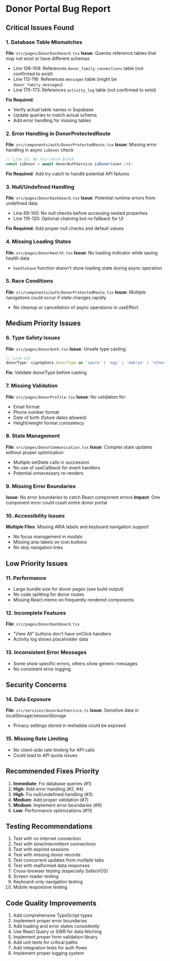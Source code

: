 # Donor Portal Bug Report

## Critical Issues Found

### 1. **Database Table Mismatches**
**File**: `src/pages/DonorDashboard.tsx`
**Issue**: Queries reference tables that may not exist or have different schemas
- Line 106-109: References `donor_family_connections` table (not confirmed to exist)
- Line 113-116: References `messages` table (might be `donor_family_messages`)
- Line 170-173: References `activity_log` table (not confirmed to exist)

**Fix Required**: 
- Verify actual table names in Supabase
- Update queries to match actual schema
- Add error handling for missing tables

### 2. **Error Handling in DonorProtectedRoute**
**File**: `src/components/auth/DonorProtectedRoute.tsx`
**Issue**: Missing error handling in async `isDonor` check
```typescript
// Line 21: No try-catch block
const isDonor = await donorAuthService.isDonor(user.id);
```
**Fix Required**: Add try-catch to handle potential API failures

### 3. **Null/Undefined Handling**
**File**: `src/pages/DonorDashboard.tsx`
**Issue**: Potential runtime errors from undefined data
- Line 89-100: No null checks before accessing nested properties
- Line 119-120: Optional chaining but no fallback for UI

**Fix Required**: Add proper null checks and default values

### 4. **Missing Loading States**
**File**: `src/pages/DonorHealth.tsx`
**Issue**: No loading indicator while saving health data
- `handleSave` function doesn't show loading state during async operation

### 5. **Race Conditions**
**File**: `src/components/auth/DonorProtectedRoute.tsx`
**Issue**: Multiple navigations could occur if state changes rapidly
- No cleanup or cancellation of async operations in useEffect

## Medium Priority Issues

### 6. **Type Safety Issues**
**File**: `src/pages/DonorAuth.tsx`
**Issue**: Unsafe type casting
```typescript
// Line 151
donorType: signUpData.donorType as 'sperm' | 'egg' | 'embryo' | 'other'
```
**Fix**: Validate donorType before casting

### 7. **Missing Validation**
**File**: `src/pages/DonorProfile.tsx`
**Issue**: No validation for:
- Email format
- Phone number format
- Date of birth (future dates allowed)
- Height/weight format consistency

### 8. **State Management**
**File**: `src/pages/DonorCommunication.tsx`
**Issue**: Complex state updates without proper optimization
- Multiple setState calls in succession
- No use of useCallback for event handlers
- Potential unnecessary re-renders

### 9. **Missing Error Boundaries**
**Issue**: No error boundaries to catch React component errors
**Impact**: One component error could crash entire donor portal

### 10. **Accessibility Issues**
**Multiple Files**: Missing ARIA labels and keyboard navigation support
- No focus management in modals
- Missing aria-labels on icon buttons
- No skip navigation links

## Low Priority Issues

### 11. **Performance**
- Large bundle size for donor pages (see build output)
- No code splitting for donor routes
- Missing React.memo on frequently rendered components

### 12. **Incomplete Features**
**File**: `src/pages/DonorDashboard.tsx`
- "View All" buttons don't have onClick handlers
- Activity log shows placeholder data

### 13. **Inconsistent Error Messages**
- Some show specific errors, others show generic messages
- No consistent error logging

## Security Concerns

### 14. **Data Exposure**
**File**: `src/services/donorAuthService.ts`
**Issue**: Sensitive data in localStorage/sessionStorage
- Privacy settings stored in metadata could be exposed

### 15. **Missing Rate Limiting**
- No client-side rate limiting for API calls
- Could lead to API quota issues

## Recommended Fixes Priority

1. **Immediate**: Fix database queries (#1)
2. **High**: Add error handling (#2, #4)
3. **High**: Fix null/undefined handling (#3)
4. **Medium**: Add proper validation (#7)
5. **Medium**: Implement error boundaries (#9)
6. **Low**: Performance optimizations (#11)

## Testing Recommendations

1. Test with no internet connection
2. Test with slow/intermittent connections
3. Test with expired sessions
4. Test with missing donor records
5. Test concurrent updates from multiple tabs
6. Test with malformed data responses
7. Cross-browser testing (especially Safari/iOS)
8. Screen reader testing
9. Keyboard-only navigation testing
10. Mobile responsive testing

## Code Quality Improvements

1. Add comprehensive TypeScript types
2. Implement proper error boundaries
3. Add loading and error states consistently
4. Use React Query or SWR for data fetching
5. Implement proper form validation library
6. Add unit tests for critical paths
7. Add integration tests for auth flows
8. Implement proper logging system